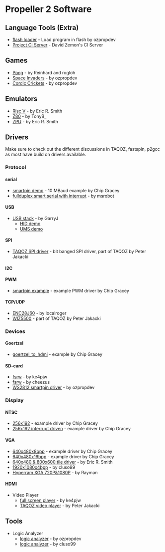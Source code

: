 # Propeller 2 Software

## Language Tools (Extra)
  * [flash loader](https://forums.parallax.com/discussion/169608/prop2-flash-loader) - Load program in flash by ozpropdev
  * [Project CI Server](https://ci.zemon.name/?guest=1) - David Zemon's CI Server

## Games
  * [Pong](https://forums.parallax.com/discussion/comment/1500894/#Comment_1500894) - by Reinhard and rogloh
  * [Space Invaders](https://forums.parallax.com/discussion/169478/p2-invaders-cordic-crickets-vga-demo-for-p2-eval-boards) - by ozpropdev
  * [Cordic Crickets](https://forums.parallax.com/discussion/169478/p2-invaders-cordic-crickets-vga-demo-for-p2-eval-boards) - by ozpropdev

## Emulators
  * [Risc V](https://forums.parallax.com/discussion/166563/zpu-and-riscv-emulation-for-p2-now-with-xbyte) - by Eric R. Smith
  * [Z80](https://forums.parallax.com/discussion/169964/z80-cpu-xbyte-interpreter) - by TonyB_
  * [ZPU](https://forums.parallax.com/discussion/166563/zpu-and-riscv-emulation-for-p2-now-with-xbyte) - by Eric R. Smith


## Drivers
Make sure to check out the different discussions in TAQOZ, fastspin, p2gcc as most have build on drivers available.

### Protocol
#### serial
  * [smartpin demo](https://github.com/parallaxinc/propeller/tree/master/resources/FPGA%20Examples/smartpin_serial_turnaround.spin2) - 10 MBaud example by Chip Gracey
  * [fullduplex smart serial with interrupt](https://forums.parallax.com/discussion/169660/cogserial-fullduplex-smart-serial-using-interrupt) - by msrobot
 
#### USB
  * [USB stack](https://forums.parallax.com/discussion/163830/usb-testing) - by GarryJ
    - [HID demo](https://forums.parallax.com/discussion/comment/1462633/#Comment_1462633)
    - [UMS demo](https://forums.parallax.com/discussion/comment/1462546/#Comment_1462546)

#### SPI
  * [TAQOZ SPI driver](https://forums.parallax.com/discussion/comment/1468543/#Comment_1468543) - bit banged SPI driver, part of TAQOZ by Peter Jakacki


#### I2C

#### PWM
  * [smartpin example](https://github.com/parallaxinc/propeller/tree/master/resources/FPGA%20Examples/smartpin_pwm.spin2) - example PWM driver by Chip Gracey

#### TCP/UDP
  * [ENC28J60](https://forums.parallax.com/discussion/170022/enc28j60-ethernet-driver) - by localroger
  * [WIZ5500](https://forums.parallax.com/discussion/167868/taqoz-tachyon-forth-for-the-p2-boot-rom) - part of TAQOZ by Peter Jakacki

### Devices
#### Goertzel
  * [goertzel_to_hdmi](https://github.com/parallaxinc/propeller/tree/master/resources/P2-ES/goertzel_to_hdmi.spin2) - example by Chip Gracey
#### SD-card
  * [fsrw](https://forums.parallax.com/discussion/169877/sd-fat32-implementations) - by ke4pjw
  * [fsrw](https://forums.parallax.com/discussion/169786/working-on-fsrw) - by cheezus
  * [WS2812 smartpin driver](https://forums.parallax.com/discussion/169791/ws2812-smartpin-driver) - by ozpropdev

### Display
#### NTSC
  * [256x192](https://github.com/parallaxinc/propeller/tree/master/resources/FPGA%20Examples/NTSC_256_x_192.spin2) - example driver by Chip Gracey
  * [256x192 interrupt driven](https://github.com/parallaxinc/propeller/tree/master/resources/FPGA%20Examples/NTSC_256_x_192_interrupt.spin2) - example driver by Chip Gracey

#### VGA
  * [640x480x8bpp](https://github.com/parallaxinc/propeller/tree/master/resources/FPGA%20Examples/VGA_640_x_480_8bpp.spin2) - example driver by Chip Gracey
  * [640x480x16bpp](https://github.com/parallaxinc/propeller/tree/master/resources/FPGA%20Examples/VGA_640_x_480_16bpp.spin2) - example driver by Chip Gracey
  * [640x480 & 800x600 tile driver](https://forums.parallax.com/discussion/169803/vga-640x480-and-800x600-full-color-tile-text-driver) - by Eric R. Smith
  * [1920x1080x4bpp](https://forums.parallax.com/discussion/169288/vga-1920x1080x4bpp-148-5mhz-rock-stable-and-240-chars-x-135-lines) - by cluso99
  * [Hyperram XGA 720P&1080P](https://forums.parallax.com/discussion/169926/hyperram-as-vga-screen-buffer-now-xga-720p-1080p) - by Rayman

#### HDMI

  * Video Player
    - [full screen player](https://forums.parallax.com/discussion/169943/p2-full-motion-video-larger-than-ram-on-a-ssd1331) - by ke4pjw
    - [TAQOZ video player](https://forums.parallax.com/discussion/169969/qvga-video-in-vga-demo-now-also-plays-full-screen-audio) - by Peter Jakacki

## Tools
  * Logic Analyzer
    - [logic analyzer](https://forums.parallax.com/discussion/163967/propeller-2-logic-analyzer) - by ozpropdev
    - [logic analyzer](https://forums.parallax.com/discussion/comment/1462966/#Comment_1462966) - by cluso99